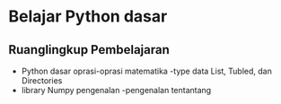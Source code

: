 # Belajar Python dasar
## Ruanglingkup Pembelajaran
* Python dasar oprasi-oprasi matematika
    -type data List, Tubled, dan Directories
* library Numpy pengenalan 
    -pengenalan tentantang 